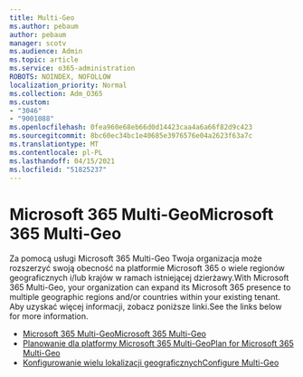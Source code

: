 ```yaml
---
title: Multi-Geo
ms.author: pebaum
author: pebaum
manager: scotv
ms.audience: Admin
ms.topic: article
ms.service: o365-administration
ROBOTS: NOINDEX, NOFOLLOW
localization_priority: Normal
ms.collection: Adm_O365
ms.custom:
- "3046"
- "9001088"
ms.openlocfilehash: 0fea960e68eb66d0d14423caa4a6a66f82d9c423
ms.sourcegitcommit: 8bc60ec34bc1e40685e3976576e04a2623f63a7c
ms.translationtype: MT
ms.contentlocale: pl-PL
ms.lasthandoff: 04/15/2021
ms.locfileid: "51825237"
---
```

# <a name="microsoft-365-multi-geo"></a><span data-ttu-id="a7b85-102">Microsoft 365 Multi-Geo</span><span class="sxs-lookup"><span data-stu-id="a7b85-102">Microsoft 365 Multi-Geo</span></span>

<span data-ttu-id="a7b85-103">Za pomocą usługi Microsoft 365 Multi-Geo Twoja organizacja może rozszerzyć swoją obecność na platformie Microsoft 365 o wiele regionów geograficznych i/lub krajów w ramach istniejącej dzierżawy.</span><span class="sxs-lookup"><span data-stu-id="a7b85-103">With Microsoft 365 Multi-Geo, your organization can expand its Microsoft 365 presence to multiple geographic regions and/or countries within your existing tenant.</span></span> <span data-ttu-id="a7b85-104">Aby uzyskać więcej informacji, zobacz poniższe linki.</span><span class="sxs-lookup"><span data-stu-id="a7b85-104">See the links below for more information.</span></span>

- [<span data-ttu-id="a7b85-105">Microsoft 365 Multi-Geo</span><span class="sxs-lookup"><span data-stu-id="a7b85-105">Microsoft 365 Multi-Geo</span></span>](https://docs.microsoft.com/office365/enterprise/office-365-multi-geo)
- [<span data-ttu-id="a7b85-106">Planowanie dla platformy Microsoft 365 Multi-Geo</span><span class="sxs-lookup"><span data-stu-id="a7b85-106">Plan for Microsoft 365 Multi-Geo</span></span>](https://docs.microsoft.com/office365/enterprise/plan-for-multi-geo)
- [<span data-ttu-id="a7b85-107">Konfigurowanie wielu lokalizacji geograficznych</span><span class="sxs-lookup"><span data-stu-id="a7b85-107">Configure Multi-Geo</span></span>](https://docs.microsoft.com/office365/enterprise/multi-geo-tenant-configuration)
